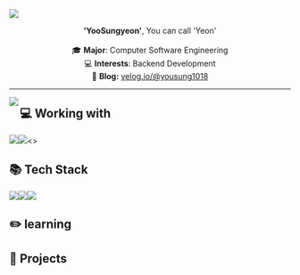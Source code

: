 <img src="https://capsule-render.vercel.app/api?type=venom&height=300&color=FFFFFF&text=Yeon_💻&fontColor=112233&rotate=0" />

<p align="center">
  <b>'YooSungyeon'</b>, You can call 'Yeon'<br><br>
  🎓 <b>Major</b>: Computer Software Engineering<br>
  💻 <b>Interests</b>: Backend Development<br>
  📝 <b>Blog:</b> <a href="https://velog.io/@yousung1018">velog.io/@yousung1018</a>
</p>


---

<img align="left" src="https://github-readme-stats.vercel.app/api?username=YuSungyeon&theme=gruvbox_light&hide_border=true&count_private=true&show_icons=false&custom_title=GitHub%20Stats😊"/>

<h2>💻 Working with</h2>
<img src="http://img.shields.io/badge/VisualStudioCode-007ACC?style=flat-square&logo=visualstudiocode&logoColor=white"><img src="http://img.shields.io/badge/IntelliJ-000000?style=flat-square&logo=intellijidea&logoColor=white"><>

<h2>📚 Tech Stack</h2>
<img src="http://img.shields.io/badge/C-A8B9CC?style=flat-square&logo=C&logoColor=white"><img src="http://img.shields.io/badge/JAVA-007396?style=flat-square&logo=java&logoColor=white"><img src="http://img.shields.io/badge/Spring-6DB33F?style=flat-square&logo=sping&logoColor=white">

<h2>✏️ learning</h2>

<h2>📁 Projects</h2>